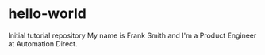 # hello-world
Initial tutorial repository
My name is Frank Smith and I'm a Product Engineer at Automation Direct.
